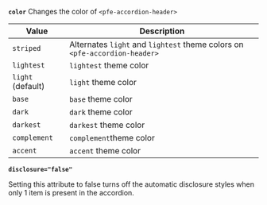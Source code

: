 **`color`**
Changes the color of `<pfe-accordion-header>`

| Value             | Description                                                               |
| ----------------- | ------------------------------------------------------------------------- |
| `striped`         | Alternates `light` and `lightest` theme colors on `<pfe-accordion-header>` |
| `lightest`        | `lightest` theme color                                                    |
| `light` (default) | `light` theme color                                                       |
| `base`            | `base` theme color                                                        |
| `dark`            | `dark` theme color                                                        |
| `darkest`         | `darkest` theme color                                                     |
| `complement`      | `complement`theme color                                                   |
| `accent`          | `accent` theme color                                                      |

**`disclosure="false"`**

Setting this attribute to false turns off the automatic disclosure styles when only 1 item is present in the accordion.